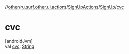 //[other](../../../../index.md)/[ru.surf.other.ui.actions](../../index.md)/[SignUpActions](../index.md)/[SignUp](index.md)/[cvc](cvc.md)

# cvc

[androidJvm]\
val [cvc](cvc.md): [String](https://kotlinlang.org/api/latest/jvm/stdlib/kotlin/-string/index.html)
